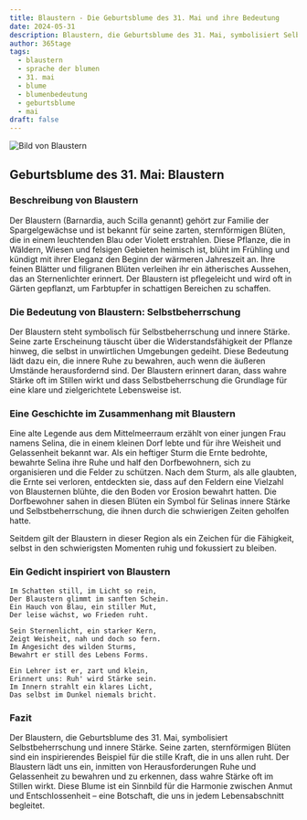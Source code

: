 ```yaml
---
title: Blaustern - Die Geburtsblume des 31. Mai und ihre Bedeutung
date: 2024-05-31
description: Blaustern, die Geburtsblume des 31. Mai, symbolisiert Selbstbeherrschung. Erfahre mehr über ihre Geschichte, Bedeutung und Symbolik in der Sprache der Blumen.
author: 365tage
tags:
  - blaustern
  - sprache der blumen
  - 31. mai
  - blume
  - blumenbedeutung
  - geburtsblume
  - mai
draft: false
---
```


![Bild von Blaustern](https://cdn.pixabay.com/photo/2020/01/23/07/40/squill-4787085_1280.jpg#center)


## Geburtsblume des 31. Mai: Blaustern

### Beschreibung von Blaustern

Der Blaustern (Barnardia, auch Scilla genannt) gehört zur Familie der Spargelgewächse und ist bekannt für seine zarten, sternförmigen Blüten, die in einem leuchtenden Blau oder Violett erstrahlen. Diese Pflanze, die in Wäldern, Wiesen und felsigen Gebieten heimisch ist, blüht im Frühling und kündigt mit ihrer Eleganz den Beginn der wärmeren Jahreszeit an. Ihre feinen Blätter und filigranen Blüten verleihen ihr ein ätherisches Aussehen, das an Sternenlichter erinnert. Der Blaustern ist pflegeleicht und wird oft in Gärten gepflanzt, um Farbtupfer in schattigen Bereichen zu schaffen.

### Die Bedeutung von Blaustern: Selbstbeherrschung

Der Blaustern steht symbolisch für Selbstbeherrschung und innere Stärke. Seine zarte Erscheinung täuscht über die Widerstandsfähigkeit der Pflanze hinweg, die selbst in unwirtlichen Umgebungen gedeiht. Diese Bedeutung lädt dazu ein, die innere Ruhe zu bewahren, auch wenn die äußeren Umstände herausfordernd sind. Der Blaustern erinnert daran, dass wahre Stärke oft im Stillen wirkt und dass Selbstbeherrschung die Grundlage für eine klare und zielgerichtete Lebensweise ist.

### Eine Geschichte im Zusammenhang mit Blaustern

Eine alte Legende aus dem Mittelmeerraum erzählt von einer jungen Frau namens Selina, die in einem kleinen Dorf lebte und für ihre Weisheit und Gelassenheit bekannt war. Als ein heftiger Sturm die Ernte bedrohte, bewahrte Selina ihre Ruhe und half den Dorfbewohnern, sich zu organisieren und die Felder zu schützen. Nach dem Sturm, als alle glaubten, die Ernte sei verloren, entdeckten sie, dass auf den Feldern eine Vielzahl von Blausternen blühte, die den Boden vor Erosion bewahrt hatten. Die Dorfbewohner sahen in diesen Blüten ein Symbol für Selinas innere Stärke und Selbstbeherrschung, die ihnen durch die schwierigen Zeiten geholfen hatte.

Seitdem gilt der Blaustern in dieser Region als ein Zeichen für die Fähigkeit, selbst in den schwierigsten Momenten ruhig und fokussiert zu bleiben.

### Ein Gedicht inspiriert von Blaustern

```
Im Schatten still, im Licht so rein,  
Der Blaustern glimmt im sanften Schein.  
Ein Hauch von Blau, ein stiller Mut,  
Der leise wächst, wo Frieden ruht.  

Sein Sternenlicht, ein starker Kern,  
Zeigt Weisheit, nah und doch so fern.  
Im Angesicht des wilden Sturms,  
Bewahrt er still des Lebens Forms.  

Ein Lehrer ist er, zart und klein,  
Erinnert uns: Ruh' wird Stärke sein.  
Im Innern strahlt ein klares Licht,  
Das selbst im Dunkel niemals bricht.  
```

### Fazit

Der Blaustern, die Geburtsblume des 31. Mai, symbolisiert Selbstbeherrschung und innere Stärke. Seine zarten, sternförmigen Blüten sind ein inspirierendes Beispiel für die stille Kraft, die in uns allen ruht. Der Blaustern lädt uns ein, inmitten von Herausforderungen Ruhe und Gelassenheit zu bewahren und zu erkennen, dass wahre Stärke oft im Stillen wirkt. Diese Blume ist ein Sinnbild für die Harmonie zwischen Anmut und Entschlossenheit – eine Botschaft, die uns in jedem Lebensabschnitt begleitet.